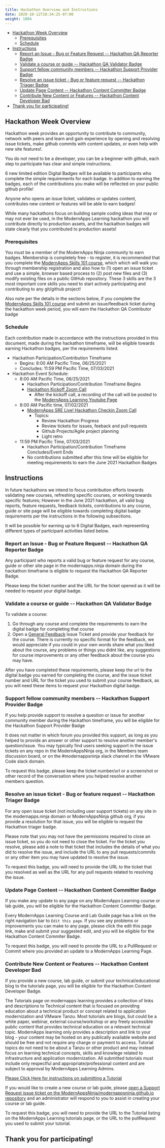```yaml
---
title: Hackathon Overview and Instructions
date: 2020-10-12T18:34:25-07:00
weight: 1004
---
```


- [Hackathon Week Overview](#hackathon-week-overview)
  - [Prerequisites](#prerequisites)
  - [Schedule](#schedule)
- [Instructions](#instructions)
  - [Report an Issue - Bug or Feature Request -- Hackathon QA Reporter Badge](#report-an-issue---bug-or-feature-request----hackathon-qa-reporter-badge)
  - [Validate a course or guide -- Hackathon QA Validator Badge](#validate-a-course-or-guide----hackathon-qa-validator-badge)
  - [Support fellow community members -- Hackathon Support Provider Badge](#support-fellow-community-members----hackathon-support-provider-badge)
  - [Resolve an issue ticket - Bug or feature request -- Hackathon Triager Badge](#resolve-an-issue-ticket---bug-or-feature-request----hackathon-triager-badge)
  - [Update Page Content -- Hackathon Content Committer Badge](#update-page-content----hackathon-content-committer-badge)
  - [Contribute New Content or Features -- Hackathon Content Developer Bad](#contribute-new-content-or-features----hackathon-content-developer-bad)
- [Thank you for participating!](#thank-you-for-participating)

## Hackathon Week Overview

Hackathon week provides an opportunity to contribute to community, network with peers and learn and gain experience by opening and resolving issue tickets, make github commits with content updates, or even help with new site features!. 

You do not need to be a developer, you can be a beginner with github, each step to participate has clear and simple instructions. 

6 new limited edition Digital Badges will be available to participants who complete the simple requirements for each badge. In addition to earning the badges, each of the contributions you make will be reflected on your public github profile!

Anyone who opens an issue ticket, validates or updates content, contributes new content or features will be able to earn badges!

While many hackathons focus on building sample coding ideas that may or may not ever be used, in the ModernApps Learning hackathon you will contribute directly to production assets, and the hackathon badges will state clearly that you contributed to production assets!

### Prerequisites  

You must be a member of the ModernApps Ninja community to earn badges. Membership is completely free - to register, it is recommended that you complete the [ModernApps Skills 101 course](https://modernapps.ninja/course/modernappsskills101_ms4043/), which which will walk you through membership registration and also how to (1) open an issue ticket and use a simple, browser based process to (2) post new files and (3) modify existing files on a public GitHub repository. These 3 skills are the 3 most important core skills you need to start actively participating and contributing to any git/github project!

Also note per the details in the sections below, if you complete the [ModernApps Skills 101 course](https://modernapps.ninja/course/modernappsskills101_ms4043/) and submit an issue/feedback ticket during the hackathon week period, you will earn the Hackathon QA Contributor badge

### Schedule

Each contribution made in accordance with the instructions provided in this document, made during the hackathon timeframe, will be eligible towards earning Hackathon badges, per the requirements listed.

- Hackathon Participation/Contribution Timeframe
  - Begins: 8:00 AM Pacific Time, 06/25/2021
  - Concludes: 11:59 PM Pacific Time, 07/03/2021
- Hackathon Event Schedule:
  - 8:00 AM Pacific Time, 06/25/2021
    - Hackathon Participation/Contribution Timeframe Begins
    - [Hackathon Kickoff Zoom Call](https://modernapps.ninja/event/srelive_6-25-21/)
      - After the kickoff call, a recording of the call will be posted to the [ModernApps Learning Youtube Page]()
  - 8:00 AM Pacific time, 07/02/2021
    - [ModernApps SRE Live! Hackathon Checkin Zoom Call](https://modernapps.ninja/event/srelive_7-2-21/)
      - Topics:
        - Review Hackathon Progress
        - Review tickets for issues, feeback and pull requests
        - Github Projects/Agile project planning
        - Light retro
  - 11:59 PM Pacific Time, 07/03/2021
    - Hackathon Participation/Contribution Timeframe Concludes/Event Ends
    - No contributions submitted after this time will be eligible for meeting requirements to earn the June 2021 Hackathon Badges

## Instructions

In future hackathons we intend to focus contribution efforts towards validating new courses, refreshing specific courses, or working towards specific features; However in the June 2021 hackathon, all valid bug reports, feature requests, feedback tickets, contributions to any course, guide or site page will be eligible towards completing digital badge requirements per the instructions in the following subsections. 

It will be possible for earning up to 6 Digital Badges, each representing different types of participant activities listed below.

### Report an Issue - Bug or Feature Request -- Hackathon QA Reporter Badge

Any participant who reports a valid bug or feature request for any course, guide or other site page in the modernapps.ninja domain during the hackathon timeframe is eligible to request the Hackathon QA Reporter Badge.

Please keep the ticket number and the URL for the ticket opened as it will be needed to request your digital badge.

### Validate a course or guide -- Hackathon QA Validator Badge

To validate a course:

1. Go through any course and complete the requirements to earn the digital badge for completing that course
2. Open a [General Feedback](https://github.com/ModernAppsNinja/modernappsninja.github.io/issues/new/choose) Issue Ticket and provide your feedback for the course. There is currently no specific format for the feedback, we would appreciate if you could in your own words share what you liked about the course, any problems or things you didnt like, any suggestions for course improvements or any other feedback about the course you may have. 

After you have completed these requirements, please keep the url to the digital badge you earned for completing the course, and the issue ticket number and URL for the ticket you used to submit your course feedback, as you will need these items to request your Hackathon digital badge. 

### Support fellow community members -- Hackathon Support Provider Badge

If you help provide support to resolve a question or issue for another community member during the Hackathon timeframe, you will be eligible for the Hackathon Support Provider Badge

It does not matter in which forum you provided this support, as long as you helped to provide an answer or other support to resolve another member's question/issue. You may typically find users seeking support in the issue tickets on any repo in the ModernAppsNinja org, in the Members team discussion board, or on the #modernappsninja slack channel in the VMware Code slack domain. 

To request this badge, please keep the ticket number/url or a screenshot or other record of the conversation where you helped resolve another members question.

### Resolve an issue ticket - Bug or feature request -- Hackathon Triager Badge

For any open issue ticket (not including user support tickets) on any site in the modernapps.ninja domain or ModernAppsNinja github org, if you provide a resolution for that issue, you will be eligible to request the Hackathon triager badge. 

Please note that you may not have the permissions required to close an issue ticket, so you do not need to close the ticket. For the ticket you resolve, please add a note to that ticket that includes the details of what you did to resolve the issue, and include the URL to any pull requests/commits or any other item you may have updated to resolve the issue. 

To request this badge, you will need to provide the URL to the ticket that you resolved as well as the URL for any pull requests related to resolving the issue.

### Update Page Content -- Hackathon Content Committer Badge

If you make any update to any page on any ModernApps Learning course or lab guide, you will be eligible for the Hackathon Content Committer Badge. 

Every ModernApps Learning Course and Lab Guide page has a link on the right navigation bar to `Edit this page`. If you see any problems or improvements you can make to any page, please click the edit this page link, make and submit your suggested edit, and you will be eligible for the Hackathon Content Commiter Badge. 

To request this badge, you will need to provide the URL to a PullRequest or Commit where you provided an update to a ModernApps Learning Page.

### Contribute New Content or Features -- Hackathon Content Developer Bad
If you provide a new course, lab guide, or submit your technical/educational blog to the tutorials page, you will be eligible for the Hackathon Content Developer Badge.

The Tutorials page on modernapps learning provides a collection of links and descriptions to Technical content that is focused on providing education about a technical product or concept related to application modernization and VMware Tanzu. Most tutorials are blogs, but could be a white paper, webinar, external course/workshop or any freely accessible public content that provides technical education on a relevant technical topic. ModernApps learning only provides a description and link to your blog - your content may be hosted on any publically available website and should be free and not require any charge or payment to access. Tutorial topics do not need to be about a Tanzu or other product and may instead focus on learning technical concepts, skills and knowlege related to infrastructure and application modernization. All submitted tutorials must include only respectful and appropriate/professional content and are subject to approval by ModernApps Learning Admins.

[Please Click Here for instructions on submitting a Tutorial](https://modernapps.ninja/blog/adding-a-new-blog-post/)

If you would like to create a new course or lab guide, please [open a Support Request issue ticket on the ModernAppsNinja/modernappsninja.github.io repository](https://github.com/ModernAppsNinja/modernappsninja.github.io/issues/new/choose) and an administrator will respond to you to assist in creating your course or lab guide. 

To request this badge, you will need to provide the URL to the Tutorial listing on the ModernApps Learning tutorials page, or the URL to the pullRequest you used to submit your tutorial.

## Thank you for participating!